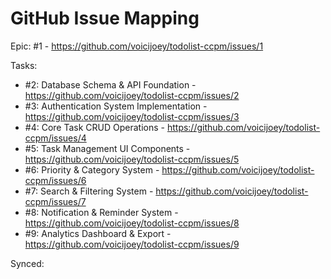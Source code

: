 # GitHub Issue Mapping

Epic: #1 - https://github.com/voicijoey/todolist-ccpm/issues/1

Tasks:
- #2: Database Schema & API Foundation - https://github.com/voicijoey/todolist-ccpm/issues/2
- #3: Authentication System Implementation - https://github.com/voicijoey/todolist-ccpm/issues/3
- #4: Core Task CRUD Operations - https://github.com/voicijoey/todolist-ccpm/issues/4
- #5: Task Management UI Components - https://github.com/voicijoey/todolist-ccpm/issues/5
- #6: Priority & Category System - https://github.com/voicijoey/todolist-ccpm/issues/6
- #7: Search & Filtering System - https://github.com/voicijoey/todolist-ccpm/issues/7
- #8: Notification & Reminder System - https://github.com/voicijoey/todolist-ccpm/issues/8
- #9: Analytics Dashboard & Export - https://github.com/voicijoey/todolist-ccpm/issues/9

Synced: 
